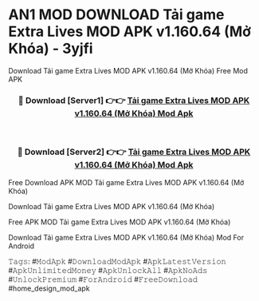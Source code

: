 # AN1 MOD DOWNLOAD Tải game Extra Lives MOD APK v1.160.64 (Mở Khóa) - 3yjfi
Download Tải game Extra Lives MOD APK v1.160.64 (Mở Khóa) Free Mod APK

<div align="center">
<h3>🔴 Download [Server1] 👉👉 <a href="https://apk-comot.site?title=Tải_game_Extra_Lives_MOD_APK_v1.160.64_(Mở_Khóa)">Tải game Extra Lives MOD APK v1.160.64 (Mở Khóa) Mod Apk</a></h3><br>

<h3>🔴 Download [Server2] 👉👉 <a href="https://apk-comot.site?title=Tải_game_Extra_Lives_MOD_APK_v1.160.64_(Mở_Khóa)">Tải game Extra Lives MOD APK v1.160.64 (Mở Khóa) Mod Apk</a></h3>
</div>


Free Download APK MOD Tải game Extra Lives MOD APK v1.160.64 (Mở Khóa)

Download Tải game Extra Lives MOD APK v1.160.64 (Mở Khóa) 

Free APK MOD Tải game Extra Lives MOD APK v1.160.64 (Mở Khóa) 

Download Tải game Extra Lives MOD APK v1.160.64 (Mở Khóa) Mod For Android

𝚃𝚊𝚐𝚜: #𝙼𝚘𝚍𝙰𝚙𝚔 #𝙳𝚘𝚠𝚗𝚕𝚘𝚊𝚍𝙼𝚘𝚍𝙰𝚙𝚔 #𝙰𝚙𝚔𝙻𝚊𝚝𝚎𝚜𝚝𝚅𝚎𝚛𝚜𝚒𝚘𝚗 #𝙰𝚙𝚔𝚄𝚗𝚕𝚒𝚖𝚒𝚝𝚎𝚍𝙼𝚘𝚗𝚎𝚢 #𝙰𝚙𝚔𝚄𝚗𝚕𝚘𝚌𝚔𝙰𝚕𝚕 #𝙰𝚙𝚔𝙽𝚘𝙰𝚍𝚜 #𝚄𝚗𝚕𝚘𝚌𝚔𝙿𝚛𝚎𝚖𝚒𝚞𝚖 #𝙵𝚘𝚛𝙰𝚗𝚍𝚛𝚘𝚒𝚍 #𝙵𝚛𝚎𝚎𝙳𝚘𝚠𝚗𝚕𝚘𝚊𝚍 #home_design_mod_apk
